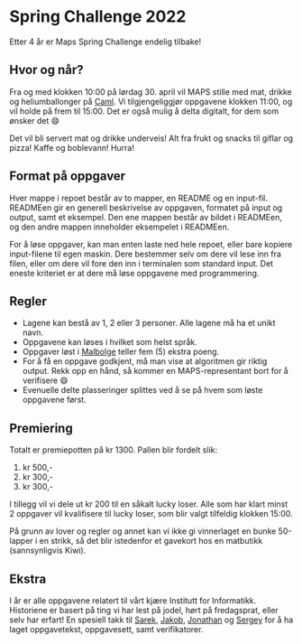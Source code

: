 # Spring Challenge 2022
Etter 4 år er Maps Spring Challenge endelig tilbake!

## Hvor og når?
Fra og med klokken 10:00 på lørdag 30. april vil MAPS stille med mat, drikke og heliumballonger på [Caml](https://ifirom.no/3/3438). Vi tilgjengeliggjør oppgavene klokken 11:00, og vil holde på frem til 15:00. Det er også mulig å delta digitalt, for dem som ønsker det 😄

Det vil bli servert mat og drikke underveis! Alt fra frukt og snacks til giflar og pizza! Kaffe og boblevann! Hurra!

## Format på oppgaver
Hver mappe i repoet består av to mapper, en README og en input-fil. READMEen gir en generell beskrivelse av oppgaven, formatet på input og output, samt et eksempel. Den ene mappen består av bildet i READMEen, og den andre mappen inneholder eksempelet i READMEen.

For å løse oppgaver, kan man enten laste ned hele repoet, eller bare kopiere input-filene til egen maskin. Dere bestemmer selv om dere vil lese inn fra filen, eller om dere vil fore den inn i terminalen som standard input. Det eneste kriteriet er at dere må løse oppgavene med programmering.

## Regler
- Lagene kan bestå av 1, 2 eller 3 personer. Alle lagene må ha et unikt navn.
- Oppgavene kan løses i hvilket som helst språk.
- Oppgaver løst i [Malbolge](https://esolangs.org/wiki/Malbolge) teller fem (5) ekstra poeng.
- For å få en oppgave godkjent, må man vise at algoritmen gir riktig output. Rekk opp en hånd, så kommer
en MAPS-representant bort for å verifisere 😄
- Evenuelle delte plasseringer splittes ved å se på hvem som løste oppgavene først.

## Premiering
Totalt er premiepotten på kr 1300. Pallen blir fordelt slik:
1. kr 500,-
2. kr 300,-
3. kr 300,-

I tillegg vil vi dele ut kr 200 til en såkalt lucky loser. Alle som har klart minst 2 oppgaver vil kvalifisere til lucky loser, som blir valgt tilfeldig klokken 15:00.

På grunn av lover og regler og annet kan vi ikke gi vinnerlaget en bunke 50-lapper i en strikk, så det blir istedenfor et gavekort hos en matbutikk (sannsynligvis Kiwi).

## Ekstra
I år er alle oppgavene relatert til vårt kjære Institutt for Informatikk. Historiene er basert på ting vi har lest på jodel, hørt på fredagsprat, eller selv har erfart! En spesiell takk til [Sarek](https://github.com/sarsko), [Jakob](https://github.com/jakobkhansen), [Jonathan](https://github.com/wardell894) og [Sergey](https://github.com/sergiosja) for å ha laget oppgavetekst, oppgavesett, samt verifikatorer.
